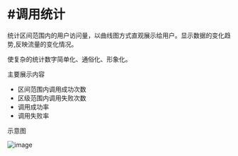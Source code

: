 #  #调用统计 
统计区间范围内的用户访问量，以曲线图方式直观展示给用户。显示数据的变化趋势,反映流量的变化情况。

 使复杂的统计数字简单化、通俗化、形象化。

主要展示内容

- 区间范围内调用成功次数
- 区级范围内调用失败次数
- 调用成功率
- 调用失败率

示意图

![image](tongji.png)